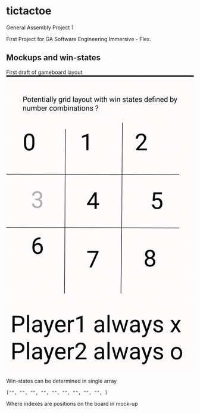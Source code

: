 # tictactoe
General Assembly Project 1

First Project for GA Software Engineering Immersive - Flex.

## Mockups and win-states

First draft of gameboard layout
![mockup](mockup.png)

Win-states can be determined in single array
```
["", "", "", "", "", "", "", "", "", ]
``` 
Where indexes are positions on the board in mock-up
